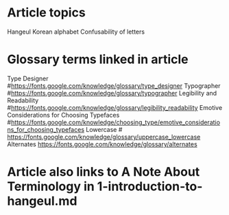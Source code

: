 # Article topics
Hangeul
Korean alphabet
Confusability of letters


# Glossary terms linked in article
Type Designer #https://fonts.google.com/knowledge/glossary/type_designer
Typographer #https://fonts.google.com/knowledge/glossary/typographer
Legibility and Readability #https://fonts.google.com/knowledge/glossary/legibility_readability
Emotive Considerations for Choosing Typefaces #https://fonts.google.com/knowledge/choosing_type/emotive_considerations_for_choosing_typefaces
Lowercase # https://fonts.google.com/knowledge/glossary/uppercase_lowercase
Alternates https://fonts.google.com/knowledge/glossary/alternates

# Article also links to A Note About Terminology in 1-introduction-to-hangeul.md